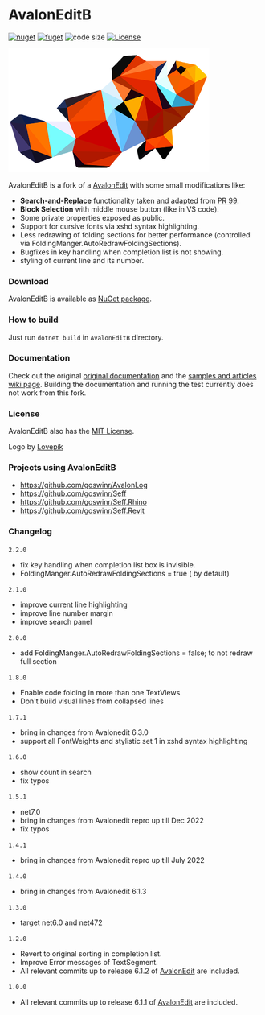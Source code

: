 # AvalonEditB 

[![nuget](https://img.shields.io/nuget/v/AvalonEditB.svg)](https://nuget.org/packages/AvalonEditB) 
[![fuget](https://www.fuget.org/packages/AvalonEditB/badge.svg)](https://www.fuget.org/packages/AvalonEditB)
![code size](https://img.shields.io/github/languages/code-size/goswinr/AvalonEditB.svg) 
[![License](https://img.shields.io/badge/license-MIT-green)](./LICENSE)
<!-- [![license](https://img.shields.io/github/license/goswinr/AvalonEditB.svg)](https://github.com/goswinr/AvalonEditB/blob/main/LICENSE.txt) doesnt work -->
<!-- [![release](https://img.shields.io/github/release/goswinr/AvalonEditB.svg)](https://github.com/goswinr/AvalonEditB/releases)  -->

![logo](https://raw.githubusercontent.com/goswinr/AvalonEditB/main/AvalonEditB.Docs/logo400.png)

AvalonEditB is a fork of a [AvalonEdit](https://github.com/icsharpcode/AvalonEdit)
with some small modifications like:
* **Search-and-Replace** functionality taken and adapted from [PR 99](https://github.com/icsharpcode/AvalonEdit/pull/99).
* **Block Selection** with middle mouse button (like in VS code).
* Some private properties exposed as public.
* Support for cursive fonts via xshd syntax highlighting.
* Less redrawing of folding sections for better performance (controlled via FoldingManger.AutoRedrawFoldingSections).
* Bugfixes in key handling when completion list is not showing.
* styling of current line and its number.

### Download

AvalonEditB is available as [NuGet package](https://www.nuget.org/packages/AvalonEditB). 

### How to build

Just run `dotnet build` in `AvalonEditB` directory.

### Documentation
Check out the original [original documentation](http://avalonedit.net/documentation/) and the [samples and articles wiki page](https://github.com/icsharpcode/AvalonEdit/wiki/Samples-and-Articles). 
Building the documentation and running the test currently does not work from this fork.

### License
AvalonEditB also has the  [MIT License](https://github.com/goswinr/AvalonEditB/blob/main/LICENSE.txt).

Logo by [Lovepik](https://lovepik.com/image-401307902/crystal-clownfish-side-cartoon-01.html)

### Projects using AvalonEditB

* https://github.com/goswinr/AvalonLog
* https://github.com/goswinr/Seff 
* https://github.com/goswinr/Seff.Rhino 
* https://github.com/goswinr/Seff.Revit

### Changelog

`2.2.0`
- fix key handling when completion list box is invisible.
- FoldingManger.AutoRedrawFoldingSections = true ( by default)

`2.1.0`
- improve current line highlighting
- improve line number margin
- improve search panel

`2.0.0`
- add FoldingManger.AutoRedrawFoldingSections = false; to not redraw full section

`1.8.0`
- Enable code folding in more than one TextViews.
- Don't build visual lines from collapsed lines

`1.7.1`
- bring in changes from Avalonedit 6.3.0
- support all FontWeights and stylistic set 1 in xshd syntax highlighting

`1.6.0` 
- show count in search
- fix typos

`1.5.1` 
- net7.0
- bring in changes from Avalonedit repro up till Dec 2022
- fix typos

`1.4.1` 
- bring in changes from Avalonedit repro up till July 2022

`1.4.0` 
- bring in changes from Avalonedit 6.1.3

`1.3.0` 
- target net6.0 and net472

`1.2.0` 
- Revert to original sorting in completion list.
- Improve Error messages of TextSegment.
- All relevant commits up to release 6.1.2 of [AvalonEdit](https://github.com/icsharpcode/AvalonEdit) are included.
            
`1.0.0` 
- All relevant commits up to release 6.1.1 of [AvalonEdit](https://github.com/icsharpcode/AvalonEdit) are included.


